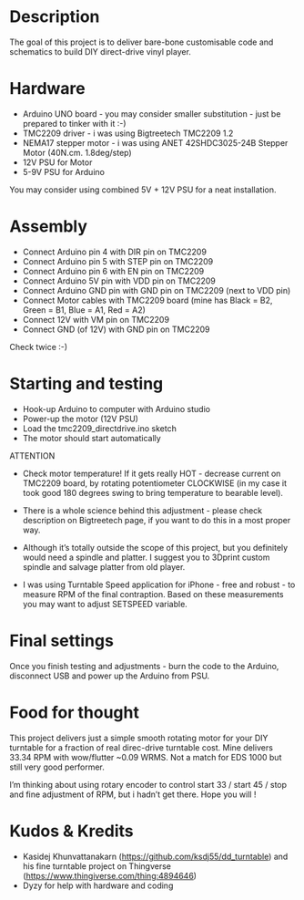 # Description

The goal of this project is to deliver bare-bone customisable code and schematics to build DIY direct-drive vinyl player.

# Hardware
* Arduino UNO board - you may consider smaller substitution - just be prepared to tinker with it :-)
* TMC2209 driver - i was using Bigtreetech TMC2209 1.2
* NEMA17 stepper motor - i was using ANET 42SHDC3025-24B Stepper Motor (40N.cm. 1.8deg/step)
* 12V PSU for Motor
* 5-9V PSU for Arduino

You may consider using combined 5V + 12V PSU for a neat installation.

# Assembly
* Connect Arduino pin 4 with DIR pin on TMC2209 
* Connect Arduino pin 5 with STEP pin on TMC2209 
* Connect Arduino pin 6 with EN pin on TMC2209 
* Connect Arduino 5V pin with VDD pin on TMC2209 
* Connect Arduino GND pin with GND pin on TMC2209 (next to VDD pin)
* Connect Motor cables with TMC2209 board (mine has Black = B2, Green = B1, Blue = A1, Red = A2)
* Connect 12V with VM pin on TMC2209
* Connect GND (of 12V) with GND pin on TMC2209

Check twice :-)

# Starting and testing
* Hook-up Arduino to computer with Arduino studio
* Power-up the motor (12V PSU)
* Load the tmc2209_directdrive.ino sketch
* The motor should start automatically

ATTENTION
* Check motor temperature! If it gets really HOT - decrease current on TMC2209 board, by rotating potentiometer CLOCKWISE (in my case it took good 180 degrees swing to bring temperature to bearable level).
* There is a whole science behind this adjustment - please check description on Bigtreetech page, if you want to do this in a most proper way.

* Although it’s totally outside the scope of this project, but you definitely would need a spindle and platter. I suggest you to 3Dprint custom spindle and salvage platter from old player.
* I was using Turntable Speed application for iPhone - free and robust - to measure RPM of the final contraption. Based on these measurements you may want to adjust SETSPEED variable.

# Final settings
Once you finish testing and adjustments - burn the code to the Arduino, disconnect USB and power up the Arduino from PSU.

# Food for thought
This project delivers just a simple smooth rotating motor for your DIY turntable for a fraction of real direc-drive turntable cost.
Mine delivers 33.34 RPM with wow/flutter ~0.09 WRMS. Not a match for EDS 1000 but still very good performer.

I’m thinking about using rotary encoder to control start 33 / start 45 / stop  and fine adjustment of RPM, but  i hadn’t get there. Hope you will !

# Kudos & Kredits
* Kasidej Khunvattanakarn (https://github.com/ksdj55/dd_turntable) and his fine turntable project on Thingverse (https://www.thingiverse.com/thing:4894646)
* Dyzy for help with hardware and coding
